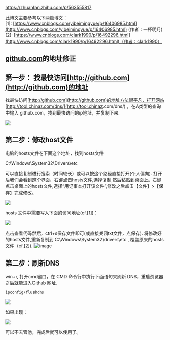 https://zhuanlan.zhihu.com/p/563555817

此博文主要参考以下两篇博文：  
[1]: [https://www.cnblogs.com/yibeimingyue/p/16406985.html](http://www.cnblogs.com/yibeimingyue/p/16406985.html) (作者：一杯明月)  
[2]: [https://www.cnblogs.com/clark1990/p/16492296.html](http://www.cnblogs.com/clark1990/p/16492296.html)（作者：clark1990）

## **[github.com](http://github.com)的地址修正**

## **第一步： 找最快访问[http://github.com](http://github.com)的地址**

找最快访问[http://github.com](http://github.com)的地址方法很平凡，打开网站 [http://tool.chinaz.com/dns/](http://tool.chinaz</u>.com/dns/) ，在A类型的查询中输入 github.com，找到最快访问的ip地址，并复制下来.

  

![](https://pic4.zhimg.com/80/v2-4dce646282b936590c968e5e5e262d53_720w.jpg)

  

## **第二步：修改host文件**

电脑的hosts文件在下面这个地址，找到hosts文件

C:\Windows\System32\Drivers\etc

可以直接复制进行搜索（时间较长）或可以按这个路径直接打开(个人偏向). 打开后我们会看到这个界面，右键点击hosts文件,选择复制,然后粘贴到桌面上。右键点击桌面上的hosts文件,选择“用记事本打开该文件”,修改之后点击【文件】>【保存】完成修改。  

![](https://pic3.zhimg.com/80/v2-c0eab221b4a6545d9cd5e9cdb2853d76_720w.webp)

  

hosts 文件中需要写入下面的访问地址(cf.[1])：

  

![](https://pic3.zhimg.com/80/v2-6cb528c1fb4422bc7141c9429299f972_720w.webp)

  

点击查看代码然后，ctrl+s保存文件即可(或直接关闭txt文件，点保存). 将修改好的hosts文件,重新复制到 C:\Windows\System32\drivers\etc , 覆盖原来的hosts文件（cf.[2]). ![image]([https://img2022.cnblogs.com/blog/2495183/202209/2495183-20220912102743677-284439037.png](http://img2022.cnblogs.com/blog/2495183/202209/2495183-20220912102743677-284439037.png))

## **第二步：刷新DNS**

win+r, 打开cmd窗口，在 CMD 命令行中执行下面语句来刷新 DNS，重启浏览器之后就能进入Github 网址.

`ipconfig/flushdns`

  

![](https://pic1.zhimg.com/80/v2-33de68a8277e9326ad890f8f922a9110_720w.webp)

  

如果出现：

  

![](https://pic3.zhimg.com/80/v2-4c6e62a2e7a92f01fe2ddc046081c57e_720w.webp)

  

可以不去管他，完成后就可以使用了。


